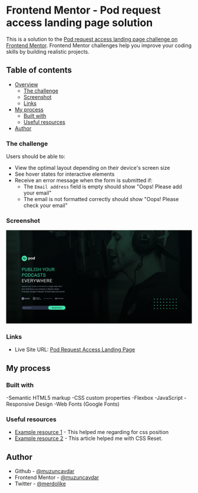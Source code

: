 # Frontend Mentor - Pod request access landing page solution

This is a solution to the [Pod request access landing page challenge on Frontend Mentor](https://www.frontendmentor.io/challenges/pod-request-access-landing-page-eyTmdkLSG). Frontend Mentor challenges help you improve your coding skills by building realistic projects.

## Table of contents

- [Overview](#overview)
  - [The challenge](#the-challenge)
  - [Screenshot](#screenshot)
  - [Links](#links)
- [My process](#my-process)
  - [Built with](#built-with)
  - [Useful resources](#useful-resources)
- [Author](#author)

### The challenge

Users should be able to:

- View the optimal layout depending on their device's screen size
- See hover states for interactive elements
- Receive an error message when the form is submitted if:
  - The `Email address` field is empty should show "Oops! Please add your email"
  - The email is not formatted correctly should show "Oops! Please check your email"

### Screenshot

![](./pod-request-preview.png)

### Links

- Live Site URL: [Pod Request Access Landing Page](https://pod-request-access-landingpage.netlify.app/)

## My process

### Built with

-Semantic HTML5 markup
-CSS custom properties
-Flexbox
-JavaScript
-Responsive Design
-Web Fonts (Google Fonts)

### Useful resources

- [Example resource 1](https://developer.mozilla.org/en-US/) - This helped me regarding for css position
- [Example resource 2](https://www.joshwcomeau.com/css/custom-css-reset/) - This article helped me with CSS Reset.

## Author

- Github - [@muzuncavdar](https://github.com/muzuncavdar)
- Frontend Mentor - [@muzuncavdar](https://www.frontendmentor.io/profile/muzuncavdar)
- Twitter - [@merdolike](https://www.twitter.com/merdolike)
